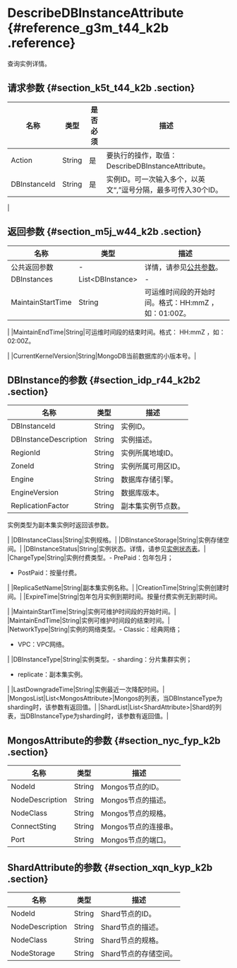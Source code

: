 # DescribeDBInstanceAttribute {#reference_g3m_t44_k2b .reference}

查询实例详情。

## 请求参数 {#section_k5t_t44_k2b .section}

|名称|类型|是否必须|描述|
|--|--|----|--|
|Action|String|是|要执行的操作，取值：DescribeDBInstanceAttribute。|
|DBInstanceId|String|是|实例ID。可一次输入多个，以英文“,”逗号分隔，最多可传入30个ID。

|

## 返回参数 {#section_m5j_w44_k2b .section}

|名称|类型|描述|
|--|--|--|
|公共返回参数|-|详情，请参见[公共参数](intl.zh-CN/API参考/公共参数.md#)。|
|DBInstances|List<DBInstance\>|-|
|MaintainStartTime|String|可运维时间段的开始时间。格式：HH:mmZ ，如：01:00Z。

|
|MaintainEndTime|String|可运维时间段的结束时间。格式： HH:mmZ ，如：02:00Z。

|
|CurrentKernelVersion|String|MongoDB当前数据库的小版本号。|

## DBInstance的参数 {#section_idp_r44_k2b2 .section}

|名称|类型|描述|
|--|--|--|
|DBInstanceId|String|实例ID。|
|DBInstanceDescription|String|实例描述。|
|RegionId|String|实例所属地域ID。|
|ZoneId|String|实例所属可用区ID。|
|Engine|String|数据库存储引擎。|
|EngineVersion|String|数据库版本。|
|ReplicationFactor|String| 副本集实例节点数。

 实例类型为副本集实例时返回该参数。

 |
|DBInstanceClass|String|实例规格。|
|DBInstanceStorage|String|实例存储空间。|
|DBInstanceStatus|String|实例状态。详情，请参见[实例状态表](intl.zh-CN/API参考/附表/实例状态表.md#)。|
|ChargeType|String|实例付费类型。-   PrePaid：包年包月；
-   PostPaid：按量付费。

|
|ReplicaSetName|String|副本集实例名称。|
|CreationTime|String|实例创建时间。|
|ExpireTime|String|包年包月实例到期时间。按量付费实例无到期时间。

|
|MaintainStartTime|String|实例可维护时间段的开始时间。|
|MaintainEndTime|String|实例可维护时间段的结束时间。|
|NetworkType|String|实例的网络类型。-   Classic：经典网络；
-   VPC：VPC网络。

|
|DBInstanceType|String|实例类型。-   sharding：分片集群实例；
-   replicate：副本集实例。

|
|LastDowngradeTime|String|实例最近一次降配时间。|
|MongosList|List<MongosAttribute\>|Mongos的列表，当DBInstanceType为sharding时，该参数有返回值。|
|ShardList|List<ShardAttribute\>|Shard的列表，当DBInstanceType为sharding时，该参数有返回值。|

## MongosAttribute的参数 {#section_nyc_fyp_k2b .section}

|名称|类型|描述|
|--|--|--|
|NodeId|String|Mongos节点的ID。|
|NodeDescription|String|Mongos节点的描述。|
|NodeClass|String|Mongos节点的规格。|
|ConnectSting|String|Mongos节点的连接串。|
|Port|String|Mongos节点的端口。|

## ShardAttribute的参数 {#section_xqn_kyp_k2b .section}

|名称|类型|描述|
|--|--|--|
|NodeId|String|Shard节点的ID。|
|NodeDescription|String|Shard节点的描述。|
|NodeClass|String|Shard节点的规格。|
|NodeStorage|String|Shard节点的存储空间。|

